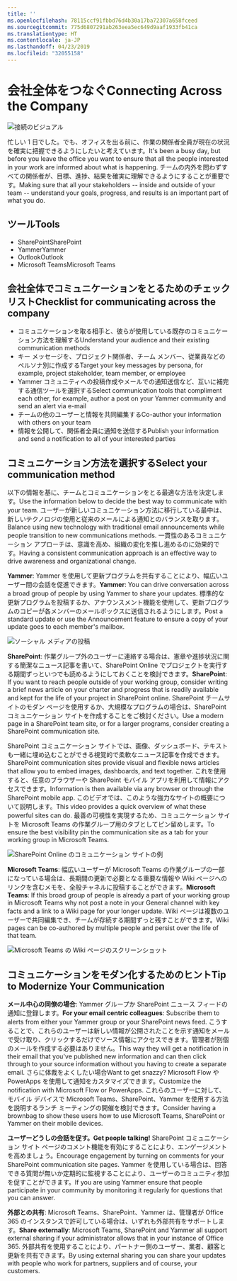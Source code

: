 ```yaml
---
title: ''
ms.openlocfilehash: 78115ccf91fbbd76d4b30a17ba72307a658fceed
ms.sourcegitcommit: 775d6807291ab263eea5ec649d9aaf1933fb41ca
ms.translationtype: HT
ms.contentlocale: ja-JP
ms.lasthandoff: 04/23/2019
ms.locfileid: "32055158"
---
```

# <a name="connecting-across-the-company"></a><span data-ttu-id="e330a-102">会社全体をつなぐ</span><span class="sxs-lookup"><span data-stu-id="e330a-102">Connecting Across the Company</span></span>

![接続のビジュアル](media/ditl_crosscompany.png)

<span data-ttu-id="e330a-104">忙しい 1 日でした。でも、オフィスを出る前に、作業の関係者全員が現在の状況を確実に把握できるようにしたいと考えています。</span><span class="sxs-lookup"><span data-stu-id="e330a-104">It's been a busy day, but before you leave the office you want to ensure that all the people interested in your work are informed about what is happening.</span></span> <span data-ttu-id="e330a-105">チームの内外を問わずすべての関係者が、目標、進捗、結果を確実に理解できるようにすることが重要です。</span><span class="sxs-lookup"><span data-stu-id="e330a-105">Making sure that all your stakeholders -- inside and outside of your team -- understand your goals, progress, and results is an important part of what you do.</span></span>  

## <a name="tools"></a><span data-ttu-id="e330a-106">ツール</span><span class="sxs-lookup"><span data-stu-id="e330a-106">Tools</span></span>
- <span data-ttu-id="e330a-107">SharePoint</span><span class="sxs-lookup"><span data-stu-id="e330a-107">SharePoint</span></span>
- <span data-ttu-id="e330a-108">Yammer</span><span class="sxs-lookup"><span data-stu-id="e330a-108">Yammer</span></span>
- <span data-ttu-id="e330a-109">Outlook</span><span class="sxs-lookup"><span data-stu-id="e330a-109">Outlook</span></span>
- <span data-ttu-id="e330a-110">Microsoft Teams</span><span class="sxs-lookup"><span data-stu-id="e330a-110">Microsoft Teams</span></span> 

## <a name="checklist-for-communicating-across-the-company"></a><span data-ttu-id="e330a-111">会社全体でコミュニケーションをとるためのチェックリスト</span><span class="sxs-lookup"><span data-stu-id="e330a-111">Checklist for communicating across the company</span></span>
- <span data-ttu-id="e330a-112">コミュニケーションを取る相手と、彼らが使用している既存のコミュニケーション方法を理解する</span><span class="sxs-lookup"><span data-stu-id="e330a-112">Understand your audience and their existing communication methods</span></span>
- <span data-ttu-id="e330a-113">キー メッセージを、プロジェクト関係者、チーム メンバー、従業員などのペルソナ別に作成する</span><span class="sxs-lookup"><span data-stu-id="e330a-113">Target your key messages by persona, for example, project stakeholder, team member, or employee</span></span>
- <span data-ttu-id="e330a-114">Yammer コミュニティへの投稿作成やメールでの通知送信など、互いに補完する通信ツールを選択する</span><span class="sxs-lookup"><span data-stu-id="e330a-114">Select communication tools that compliment each other, for example, author a post on your Yammer community and send an alert via e-mail</span></span> 
- <span data-ttu-id="e330a-115">チームの他のユーザーと情報を共同編集する</span><span class="sxs-lookup"><span data-stu-id="e330a-115">Co-author your information with others on your team</span></span>
- <span data-ttu-id="e330a-116">情報を公開して、関係者全員に通知を送信する</span><span class="sxs-lookup"><span data-stu-id="e330a-116">Publish your information and send a notification to all of your interested parties</span></span> 
 
## <a name="select-your-communication-method"></a><span data-ttu-id="e330a-117">コミュニケーション方法を選択する</span><span class="sxs-lookup"><span data-stu-id="e330a-117">Select your communication method</span></span>
<span data-ttu-id="e330a-118">以下の情報を基に、チームとコミュニケーションをとる最適な方法を決定します。</span><span class="sxs-lookup"><span data-stu-id="e330a-118">Use the information below to decide the best way to communicate with your team.</span></span> <span data-ttu-id="e330a-119">ユーザーが新しいコミュニケーション方法に移行している最中は、新しいテクノロジの使用と従来のメールによる通知とのバランスを取ります。</span><span class="sxs-lookup"><span data-stu-id="e330a-119">Balance using new technology with traditional email announcements while people transition to new communications methods.</span></span> <span data-ttu-id="e330a-120">一貫性のあるコミュニケーション アプローチは、意識を高め、組織の変化を推し進めるのに効果的です。</span><span class="sxs-lookup"><span data-stu-id="e330a-120">Having a consistent communication approach is an effective way to drive awareness and organizational change.</span></span> 

<span data-ttu-id="e330a-121">**Yammer**: Yammer を使用して更新プログラムを共有することにより、幅広いユーザー間の会話を促進できます。</span><span class="sxs-lookup"><span data-stu-id="e330a-121">**Yammer**: You can drive conversation across a broad group of people by using Yammer to share your updates.</span></span> <span data-ttu-id="e330a-122">標準的な更新プログラムを投稿するか、アナウンスメント機能を使用して、更新プログラムのコピーが各メンバーのメールボックスに送信されるようにします。</span><span class="sxs-lookup"><span data-stu-id="e330a-122">Post a standard update or use the Announcement feature to ensure a copy of your update goes to each member's mailbox.</span></span> 

![ソーシャル メディアの投稿](media/ditl_IT-Service-News.png)

<span data-ttu-id="e330a-124">**SharePoint**: 作業グループ外のユーザーに連絡する場合は、憲章や進捗状況に関する簡潔なニュース記事を書いて、SharePoint Online でプロジェクトを実行する期間ずっといつでも読めるようにしておくことを検討できます。</span><span class="sxs-lookup"><span data-stu-id="e330a-124">**SharePoint**: If you want to reach people outside of your  working group, consider writing a brief news article on your charter and progress that is readily available and kept for the life of your project in SharePoint online.</span></span> <span data-ttu-id="e330a-125">SharePoint チームサイトのモダン ページを使用するか、大規模なプログラムの場合は、SharePoint コミュニケーション サイトを作成することをご検討ください。</span><span class="sxs-lookup"><span data-stu-id="e330a-125">Use a modern page in a SharePoint team site, or for a larger programs, consider creating a SharePoint communication site.</span></span> 

<span data-ttu-id="e330a-126">SharePoint コミュニケーション サイトでは、画像、ダッシュボード、テキストも一緒に埋め込むことができる視覚的で柔軟なニュース記事を作成できます。</span><span class="sxs-lookup"><span data-stu-id="e330a-126">SharePoint communication sites provide visual and flexible news articles that allow you to embed images, dashboards, and text together.</span></span> <span data-ttu-id="e330a-127">これを使用すると、任意のブラウザーや SharePoint モバイル アプリを利用して情報にアクセスできます。</span><span class="sxs-lookup"><span data-stu-id="e330a-127">Information is then available via any browser or through the SharePoint mobile app.</span></span> <span data-ttu-id="e330a-128">このビデオでは、このような強力なサイトの概要について説明します。</span><span class="sxs-lookup"><span data-stu-id="e330a-128">This video provides a quick overview of what these powerful sites can do.</span></span> <span data-ttu-id="e330a-129">最善の可視性を実現するため、コミュニケーション サイトを Microsoft Teams の作業グループ用のタブとしてピン留めします。</span><span class="sxs-lookup"><span data-stu-id="e330a-129">To ensure the best visibility pin the communication site as a tab for your working group in Microsoft Teams.</span></span>

![SharePoint Online のコミュニケーション サイトの例](media/ditl_Comm-Site.png)

<span data-ttu-id="e330a-131">**Microsoft Teams**: 幅広いユーザーが Microsoft Teams の作業グループの一部になっている場合は、長期間の更新で必要となる重要な情報や Wiki ページへのリンクを含むメモを、全般チャネルに投稿することができます。</span><span class="sxs-lookup"><span data-stu-id="e330a-131">**Microsoft Teams**:  If this broad group of people is already a part of your working group in Microsoft Teams why not post a note in your General channel with key facts and a link to a Wiki page for your longer update.</span></span>  <span data-ttu-id="e330a-132">Wiki ページは複数のユーザーで共同編集でき、チームが存続する期間ずっと残すことができます。</span><span class="sxs-lookup"><span data-stu-id="e330a-132">Wiki pages can be co-authored by multiple people and persist over the life of that team.</span></span> 

![Microsoft Teams の Wiki ページのスクリーンショット](media/ditl_Teams-Wiki.png)

## <a name="tip-to-modernize-your-communication"></a><span data-ttu-id="e330a-134">コミュニケーションをモダン化するためのヒント</span><span class="sxs-lookup"><span data-stu-id="e330a-134">Tip to Modernize Your Communication</span></span>

<span data-ttu-id="e330a-135">**メール中心の同僚の場合**: Yammer グループか SharePoint ニュース フィードの通知に登録します。</span><span class="sxs-lookup"><span data-stu-id="e330a-135">**For your email centric colleagues**: Subscribe them to alerts from either your Yammer group or your SharePoint news feed.</span></span>  <span data-ttu-id="e330a-136">こうすることで、これらのユーザーは新しい情報が公開されたことを示す通知をメールで受け取り、クリックするだけでソース情報にアクセスできます。管理者が別個のメールを作成する必要はありません。</span><span class="sxs-lookup"><span data-stu-id="e330a-136">This way they will get a notification in their email that you've published new information and can then click through to your source information without you having to create a separate email.</span></span>  <span data-ttu-id="e330a-137">さらに体裁をよくしたい場合</span><span class="sxs-lookup"><span data-stu-id="e330a-137">Want to get snazzy?</span></span>  <span data-ttu-id="e330a-138">Microsoft Flow や PowerApps を使用して通知をカスタマイズできます。</span><span class="sxs-lookup"><span data-stu-id="e330a-138">Customize the notification with Microsoft Flow or PowerApps.</span></span> <span data-ttu-id="e330a-139">これらのユーザーに対して、モバイル デバイスで Microsoft Teams、SharePoint、Yammer を使用する方法を説明するランチ ミーティングの開催を検討できます。</span><span class="sxs-lookup"><span data-stu-id="e330a-139">Consider having a brownbag to show these users how to use Microsoft Teams, SharePoint or Yammer on their mobile devices.</span></span> 

<span data-ttu-id="e330a-140">**ユーザーどうしの会話を促す。**</span><span class="sxs-lookup"><span data-stu-id="e330a-140">**Get people talking!**</span></span> <span data-ttu-id="e330a-141">SharePoint コミュニケーション サイト ページのコメント機能を有効にすることにより、エンゲージメントを高めましょう。</span><span class="sxs-lookup"><span data-stu-id="e330a-141">Encourage engagement by turning on comments for your SharePoint communication site pages.</span></span>  <span data-ttu-id="e330a-142">Yammer を使用している場合は、回答できる質問が無いか定期的に監視することにより、ユーザーのコミュニティ参加を促すことができます。</span><span class="sxs-lookup"><span data-stu-id="e330a-142">If you are using Yammer ensure that people participate in your community by monitoring it regularly for questions that you can answer.</span></span> 

<span data-ttu-id="e330a-143">**外部との共有**: Microsoft Teams、SharePoint、Yammer は、管理者が Office 365 のインスタンスで許可している場合は、いずれも外部共有をサポートします。</span><span class="sxs-lookup"><span data-stu-id="e330a-143">**Share externally**:  Microsoft Teams, SharePoint and Yammer all support external sharing if your administrator allows that in your instance of Office 365.</span></span>  <span data-ttu-id="e330a-144">外部共有を使用することにより、パートナー側のユーザー、業者、顧客と更新を共有できます。</span><span class="sxs-lookup"><span data-stu-id="e330a-144">By using external sharing you can share your updates with people who work for partners, suppliers and of course, your customers.</span></span>